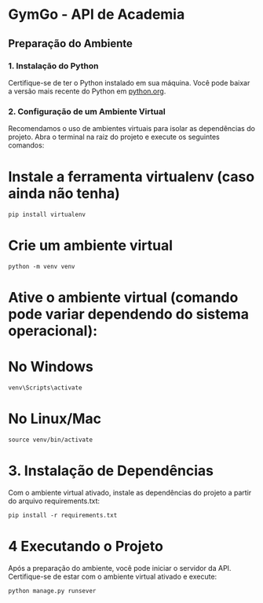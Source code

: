 # GymGo - API de Academia


## Preparação do Ambiente

### 1. Instalação do Python

Certifique-se de ter o Python instalado em sua máquina. Você pode baixar a versão mais recente do Python em [python.org](https://www.python.org/).

### 2. Configuração de um Ambiente Virtual

Recomendamos o uso de ambientes virtuais para isolar as dependências do projeto. Abra o terminal na raiz do projeto e execute os seguintes comandos:


# Instale a ferramenta virtualenv (caso ainda não tenha)
```
pip install virtualenv

```

# Crie um ambiente virtual
```
python -m venv venv

```

# Ative o ambiente virtual (comando pode variar dependendo do sistema operacional):
# No Windows
```
venv\Scripts\activate
```
# No Linux/Mac
```
source venv/bin/activate
```

# 3. Instalação de Dependências
Com o ambiente virtual ativado, instale as dependências do projeto a partir do arquivo requirements.txt:
```
pip install -r requirements.txt
```

# 4 Executando o Projeto
Após a preparação do ambiente, você pode iniciar o servidor da API. Certifique-se de estar com o ambiente virtual ativado e execute:
```
python manage.py runsever
```
